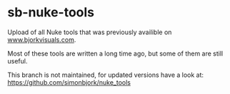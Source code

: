 # sb-nuke-tools

Upload of all Nuke tools that was previously availible on www.bjorkvisuals.com.

Most of these tools are written a long time ago, but some of them are still useful.

This branch is not maintained, for updated versions have a look at: https://github.com/simonbjork/nuke_tools
